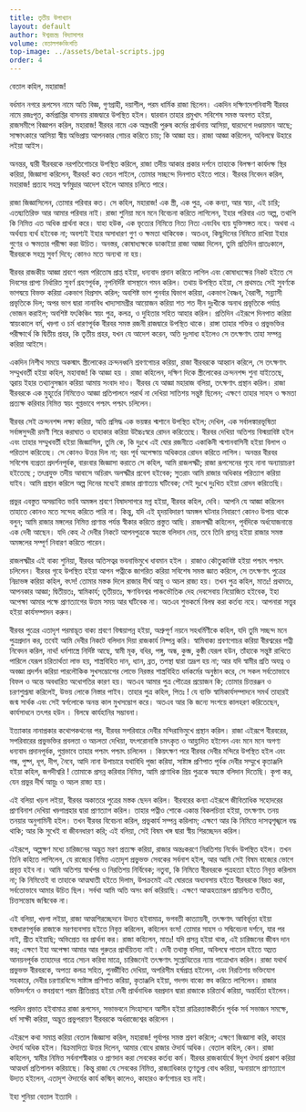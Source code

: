 ```yaml
---
title: তৃতীয় উপাখ্যান
layout: default
author: ঈশ্বরচন্দ্র বিদ্যাসাগর  
volume: বেতালপঞ্চবিংশতি 
top-image: ../assets/betal-scripts.jpg
order: 4
---
```

বেতাল কহিল, মহারাজ! 

বর্ধমান নগরে রূপসেন নামে অতি বিজ্ঞ, গুণগ্রাহী, দয়াশীল, পরম ধার্মিক রাজা ছিলেন। একদিন দক্ষিণদেশনিবাসী বীরবর নামে রজঃপূত, কর্মপ্রাপ্তির বাসনায় রাজদ্বারে উপস্থিত হইল। দ্বারবান তাহার প্রমুখাৎ সবিশেষ সমস্ত অবগত হইয়া, রাজসমীপে বিজ্ঞাপন করিল, মহারাজ! বীরবর নামে এক অস্ত্রধারী পুরুষ কর্মের প্রার্থনায় আসিয়া, দ্বারদেশে দণ্ডায়মান আছে; সাক্ষাৎকারে আসিয়া স্বীয় অভিপ্রায় আপনকার গোচর করিতে চায়; কি আজ্ঞা হয়। রাজা আজ্ঞা করিলেন, অবিলম্বে উহারে লইয়া আইস। 

অনন্তর, দ্বারী বীরবরকে নরপতিগোচরে উপস্থিত করিলে, রাজা তদীয় আকার প্রকার দর্শনে তাহাকে বিলক্ষণ কার্যদক্ষ স্থির করিয়া, জিজ্ঞাসা করিলেন, বীরবর! কত বেতন পাইলে, তোমার সচ্ছন্দে দিনপাত হইতে পারে। বীরবর নিবেদন করিল, মহারাজ! প্রত্যহ সহস্র স্বর্ণমুদ্রার আদেশ হইলে আমার চলিতে পারে। 

রাজা জিজ্ঞাসিলেন, তোমার পরিবার কত। সে কহিল, মহারাজ! এক স্ত্রী, এক পুত্র, এক কন্যা, আর স্বয়ং, এই চারি; এতদ্ব্যতিরিক্ত আর আমার পরিবার নাই। রাজা শুনিয়া মনে মনে বিবেচনা করিতে লাগিলেন, ইহার পরিবার এত অল্প, তথাপি কি নিমিত্ত এত অধিক প্রার্থনা করে। যাহা হউক, এক ভৃত্যের নিমিত্তে নিত্য নিত্য এবংবিধ ব্যয় যুক্তিসঙ্গত নহে। অথবা এ অর্থব্যয় ব্যর্থ হইবেক না; অবশ্যই ইহার অসাধারণ গুণ ও ক্ষমতা থাকিবেক। অতএব, কিছুদিনের নিমিত্তে রাখিয়া ইহার গুণের ও ক্ষমতার পরীক্ষা করা উচিত। অনস্তর, কোষাধ্যক্ষকে ডাকাইয়া রাজা আজ্ঞা দিলেন, তুমি প্রতিদিন প্রাতঃকালে, বীরবরকে সহস্র সুবর্ণ দিবে; কোনও মতে অন্যথা না হয়। 

বীরবর রাজকীয় আজ্ঞা শ্রবণে পরম পরিতোষ প্রাপ্ত হইয়া, ধন্যবাদ প্রদান করিতে লাগিল এবং কোষাধ্যক্ষের নিকট হইতে সে দিবসের প্রাপ্য নির্ধারিত সুবর্ণ গ্রহণপূর্বক, নৃপনির্দিষ্ট বাসস্থানে গমন করিল। তথায় উপস্থিত হইয়া, সে প্রথমতঃ সেই সুবর্ণকে ভাগদ্বয়ে বিভক্ত করিয়া একভাগ বিপ্রসাৎ করিল; অবশিষ্ট ভাগ পুনর্বার দ্বিভাগ করিয়া, একভাগ বৈষ্ণব, বৈরাগী, সন্ন্যাসী প্রভৃতিকে দিল; অপর ভাগ দ্বারা নানাবিধ খাদ্যসামগ্রীর আয়োজন করিয়া শত শত দীন দুঃখীকে অনাথ প্রভৃতিকে পর্যাপ্ত ভোজন করাইল; অবশিষ্ট যৎকিঞ্চিং স্বয়ং পুত্র, কলত্র, ও দুহিতার সহিত আহার করিল। প্রতিদিন এইরূপে দিনপাত করিয়া স্বায়ংকালে বর্ম, খড়্গা ও চর্ম ধারণপূর্বক বীরবর সমস্ত রজনী রাজদ্বারে উপস্থিত থাকে। রাঙ্গা তাহার শক্তির ও প্রভুভক্তির পরীক্ষার্থে কি দ্বিতীয় প্রহর, কি তৃতীয় প্রহর, যখন যে আদেশ করেন, অতি দুঃসাধ্য হইলেও সে তৎক্ষণাৎ তাহা সম্পন্ন করিয়া আইসে।
 
একদিন নিশীথ সময়ে অকস্মাৎ স্ত্রীলোকের ক্রন্দনধ্বনি শ্রবণগোচর করিয়া, রাজা বীরবরকে আহ্বান করিলে, সে তৎক্ষণাৎ সম্মুখবর্তী হইয়া কহিল, মহাবাজ! কি আজ্ঞা হয় । রাজা কহিলেন, দক্ষিণ দিকে স্ত্রীলোকের ক্রন্দনশব্দ শুনা যাইতেছে, ত্বরায় ইহার তথ্যানুসন্ধান করিয়া আমায় সংবাদ দাও। বীরবর যে আজ্ঞা মহারাজ বলিয়া, তৎক্ষণাৎ প্রস্থান করিল। রাজা বীরবরকে এক মুহূর্তের নিমিত্তেও আজ্ঞা প্রতিপালনে পরার্থ না দেখিয়া সাতিশয় সন্তুষ্ট ছিলেন; এক্ষণে তাহার সাহস ও ক্ষমতা প্রত্যক্ষ করিবার নিমিত্ত স্বয়ং গুপ্তভাবে পশ্চাৎ পশ্চাৎ চলিলেন।
 
বীরবর সেই ক্রন্দনশব্দ লক্ষ্য করিয়া, অতি প্রসিদ্ধ এক ভয়ঙ্কর শ্মশানে উপস্থিত হইল; দেখিল, এক সর্বালঙ্কারভূষিতা সর্বাঙ্গসুন্দরী রমণী শিরে করাঘাত ও হাহাকার করিয়া উচ্চৈঃস্বরে রোদন করিতেছে। বীরবর দেখিয়া অতিশয় বিস্ময়াবিষ্ট হইল এবং তাহার সম্মুখবর্তী হইয়া জিজ্ঞাসিল, তুমি কে, কি দুঃখে এই ঘোর রজনীতে একাকিনী শ্মশানবাসিনী হইয়া বিলাপ ও পরিতাপ করিতেছ। সে কোনও উত্তর দিল না; বরং পূর্ব অপেক্ষায় অধিকতর রোদন করিতে লাগিল। অনন্তর বীরবর সবিশেষ ব্যগ্রতা প্রদর্শনপূর্বক, বারংবার জিজ্ঞাসা করাতে সে কহিল, আমি রাজলক্ষ্মী; রাজা রূপসেনের গৃহে নানা অন্যায়াচরণ হইতেছে ; তৎপ্রযুক্ত তদীয় আবাসে অচিরাৎ অলক্ষ্মীর প্রবেশ হইবেক; সুতরাং আমি রাজার অধিকার পরিত্যাগ করিয়া যাইব। আমি প্রস্থান করিলে অল্প দিনের মধ্যেই রাজার প্রাণাত্যয় ঘটিবেক; সেই দুঃখে দুঃখিত হইয়া রোদন করিতেছি।
 
প্রভুর এবস্তুত অসম্ভাবিত ভাবি অমঙ্গল শ্রবণে বিষাদসাগরে মগ্ন হইয়া, বীরবর কহিল, দেবি। আপনি যে আজ্ঞা করিলেন তাহাতে কোনও মতে সন্দেহ করিতে পারি না। কিন্তু, যদি এই হৃদয়বিদারণ অমঙ্গল ঘটনার নিবারণে কোনও উপায় থাকে বলুন; আমি রাজার মঙ্গলের নিমিত্ত প্রাণান্ত পর্যন্ত স্বীকার করিতে প্রস্তুত আছি। রাজলক্ষ্মী কহিলেন, পূর্বদিকে অর্ধযোজনান্তে এক দেবী আছেন। যদি কেহ ঐ দেবীর নিকটে আপনপুত্রকে স্বহস্তে বলিদান দেয়, তবে তিনি প্রসন্ন হইয়া রাজার সমস্ত অমঙ্গলের সম্পূর্ণ নিবারণ করিতে পারেন।
 
রাজলক্ষ্মীর এই বাক্য শুনিয়া, বীরবর অতিসত্বর ভবনাভিমুখে ধাবমান হইল । রাজাও কৌতুকাবিষ্ট হইয়া পশ্চাৎ পশ্চাৎ চলিলেন। বীরবর গৃহে উপস্থিত হইয়া আপন পত্নীকে জাগরিত করিয়া সবিশেষ সমস্ত জ্ঞাত করিলে, সে তৎক্ষণাৎ পুত্রের নিদ্রাভঙ্গ করিয়া কহিল, বৎস! তোমার মস্তক দিলে রাজার দীর্ঘ আয়ু ও অচল রাজ্য হয়। তখন পুত্র কহিল, মাতঃ! প্রথমতঃ, আপনকার আজ্ঞা; দ্বিতীয়তঃ, স্বামিকার্য; তৃতীয়তঃ, ক্ষণবিনশ্বর পাঞ্চভৌতিক দেহ দেবসেবায় নিয়োজিত হইবেক, ইহা অপেক্ষা আমার পক্ষে প্রাণত্যাগের উত্তম সময় আর ঘটিবেক না। অতএব শুভকর্মে বিলম্ব করা কর্তব্য নহে। আপনারা সত্ত্বর হইয়া কার্যসম্পাদন করুন। 

বীরবর পুত্রের এতাদৃশ পরমাদ্ভূত বাক্য শ্রবণে বিস্ময়াপন্ন হইয়া, অশ্রুপূর্ণ নয়নে সহধর্মিণীকে কহিল, যদি তুমি সচ্ছন্দ মনে পুত্রপ্রদান কর, তবেই আমি দেবীর নিকটে বলিদান দিয়া রাজকার্য নিষ্পন্ন করি। স্বামিবাক্য শ্রবণগোচর করিয়া বীরশ্বরের পত্নী নিবেদন করিল, নাথ! ধর্মশাস্ত্রে নির্দিষ্ট আছে, স্বামী মূক, বধির, পঙ্গু, অন্ধ, কুব্জ, কুষ্ঠী যেরূপ হউন, তাঁহাকে সন্তুষ্ট রাখিতে পারিলে যেরূপ চরিতার্থতা লাভ হয়, শাস্ত্রবিহিত দান, ধ্যান, ব্রত, তপস্থা দ্বারা তদ্রূপ হয় না; আর যদি স্বামীর প্রতি অযত্ন ও অবজ্ঞা প্রদর্শন করিয়া পারলৌকিক সুখসম্ভোগের লোভে নিরস্তর শাস্ত্রবিহিত ধর্মকর্মের অনুষ্ঠান করে, সে সকল সর্বতোভাবে বিফল ও অন্তে অবধারিত অধোগতির কারণ হয়। অতএব আমার পুত্র পৌত্রের প্রয়োজন কি; তোমার চিত্তরঞ্জন ও চরণশুশ্রূষা করিলেই, উভয় লোকে নিস্তার পাইব। তাহার পুত্র কহিল, পিতঃ ! যে ব্যক্তি স্বামিকার্যসম্পাদনে সমর্থ তাহারই জন্ম সার্থক এবং সেই স্বর্গলোকে অনন্ত কাল মুখসম্ভোগ করে। অতএব আর কি জন্যে সংশয়ে কালহরণ করিতেছেন, কার্যসাধনে তৎপর হউন । বিলম্বে কার্যহানির সম্ভাবনা।
 
ইত্যাকার নানাপ্রকার কথোপকথনের পর, বীরবর সপরিবারে দেবীর মন্দিরাভিমুখে প্রস্থান করিল। রাজা এইরূপে বীরবরের, সপরিবারের প্রভুভক্তির প্রবলতা ও অচলতা দেখিয়া, যৎপরোনাস্তি চমৎকৃত ও আহ্লাদিত হইলেন এবং মনে মনে অগণ্য ধন্যবাদ প্রদানপূর্বক, গুপ্তভাবে তাহার পশ্চাৎ পশ্চাৎ চলিলেন । কিয়ৎক্ষণ পরে বীরবর দেবীর মন্দিরে উপস্থিত হইল এবং গন্ধ, পুষ্প, ধূপ, দীপ, নৈবে, আদি নানা উপাচারে যথাবিধি পূজা করিযা, সাষ্টাঙ্গ প্রণিপাত পূর্বক দেবীর সম্মুখে কৃতাঞ্জলি হইয়া কহিল, জগদীশ্বরি ! তোমাকে প্রসন্ন করিবার নিমিত্ত, আমি প্রাণাধিক প্রিয় পুত্রকে স্বহস্তে বলিদান দিতেছি। কৃপা কর, যেন প্রভুর দীর্ঘ আয়ুঃ ও অচল রাজ্য হয় ৷ 

এই বলিয়া খড়গ লইয়া, বীরবর অকাতরে পুত্রের মস্তক ছেদন করিল। বীরবরের কন্যা এইরূপে জীবিতাধিক সহোদরের প্রাণবিনাশ দেখিয়া খড়্গাপ্রহার দ্বারা প্রাণত্যাগ করিল। তাহার পত্নীও শোকে একান্ত বিকলচিত্তা হইয়া, তৎক্ষণাৎ তনয় তনয়ার অনুগামিনী হইল। তখন বীরবর বিবেচনা করিল, প্রভুকার্য সম্পন্ন করিলাম; এক্ষণে আর কি নিমিত্তে দাসত্বশৃঙ্খলে বদ্ধ থাকি; আর কি সুখেই বা জীবনধারণ করি; এই বলিয়া, সেই বিষম খঙ্গ দ্বারা স্বীয় শিরচ্ছেদন করিল। 

এইরূপে, অল্পক্ষণ মধ্যে চারিজনের অদ্ভুত মরণ প্রত্যক্ষ করিয়া, রাজার অন্তঃকরণে নিরতিশয় নির্বেদ উপস্থিত হইল। তখন তিনি কহিতে লাগিলেন, যে রাজ্যের নিমিত্ত এতাদৃশ প্রভুভক্ত সেবকের সর্বনাশ হইল, আর আমি সেই বিষম বাজ্যের ভোগে প্রবৃত্ত হইব না। আমি অতিশয় স্বার্থপর ও নিরতিশয় নিৰ্বিবেক; নতুবা, কি নিমিত্তে বীরবরকে পুত্রহত্যা হইতে নিবৃত্ত করিলাম না; কি নিমিত্তেই বা তাহাকে আত্মঘাতী হইতে দিলাম, উপক্রমেই এই ঘোরতর অধ্যবসায় হইতে বীরবরকে বিরত করা, সর্বতোভাবে আমার উচিত ছিল। সর্বথা আমি অতি অসং কর্ম করিয়াছি। এক্ষণে আত্মহত্যারূপ প্রায়শ্চিত্ত ব্যতীত, চিত্তসন্তোষ জন্মিবেক না। 

এই বলিয়া, খড়্গা লইয়া, রাজা আত্মশিরচ্ছেদনে উদ্যত হইবামাত্র, ভগবতী কাত্যায়নী, তৎক্ষণাৎ আবির্ভূতা হইয়া হস্তধারণপূর্বক রাজাকে মরণব্যবসায় হইতে নিবৃত্ত করিলেন, কহিলেন বংস! তোমার সাহস ও সদ্বিবেচনা দর্শনে, যার পর নাই, প্রীত হইয়াছি; অভিপ্রেত বর প্রার্থনা কর। রাজা কহিলেন, মাতঃ! যদি প্রসন্ন হইয়া থাক, এই চারিজনের জীবন দান কর; এক্ষণে ইহা অপেক্ষা আমার আর গুরুতর প্রার্থয়িতব্য নাই। দেবী তথাস্তু বলিয়া, অবিলম্বে পাতাল হইতে অম্লত আনয়নপূর্বক তাহাদের গাত্রে সেচন করিবা মাত্রে, চারিজনেই তৎক্ষণাৎ সুপ্তোত্থিতের ন্যায় গাত্রোখান করিল। রাজা যথার্থ প্রভুভক্ত বীরবরকে, অপত্য কলত্র সহিত, পুনর্জীবিত দেখিয়া, অপরিসীম হর্ষপ্রাপ্ত হইলেন, এবং নিরতিশয় ভক্তিযোগ সহকারে, দেবীর চরণারবিন্দে সাষ্টাঙ্গ প্রণিপাত করিয়া, কৃতাঞ্জলি হইয়া, গদগদ বাক্যে স্তব করিতে লাগিলেন। রাজার ভক্তিদর্শনে ও স্তবশ্রবণে পরম প্রীতিপ্রাপ্ত হইয়া দেবী প্রার্থনাধিক বরপ্রদান দ্বারা রাজাকে চরিতার্থ করিয়া, অন্তর্হিতা হইলেন।
 
পরদিন প্রভাত হইবামাত্র রাজা রূপসেন, সভাভবনে সিংহাসনে আসীন হইয়া রাত্রিরত্তাস্তকীর্তন পূর্বক সর্ব সভাজন সমক্ষে, ধর্ম সাক্ষী করিয়া, অদ্ভুত প্রভুপরায়ণ বীরবরকে অর্ধরাজ্যেশ্বর করিলেন । 

এইরূপে কথা সমাপ্ত করিয়া বেতাল জিজ্ঞাসা করিল, মহারাজ! পূর্বাপর সমস্ত শ্রবণ করিলে; এক্ষণে জিজ্ঞাসা করি, কাহার ঔদার্য অধিক হইল। বিক্রমাদিত্য উত্তর দিলেন, আমার বোধে রাজার ঔদার্য অধিক। বেতাল কহিল, কেন। রাজা কহিলেন, স্বামীর নিমিত্ত সর্বনাশস্বীকার ও প্রাণদান করা সেবকের কর্তব্য কর্ম। বীরবর রাজকার্যার্থে ঈদৃশ ঔদার্য প্রকাশ করিয়া আত্মধর্ম প্রতিপালন করিয়াছে। কিন্তু রাজা যে সেবকের নিমিত্ত, রাজ্যাধিকার তৃণতুল্য বোধ করিয়া, অনায়াসে প্রাণত্যাগে উদ্যত হইলেন, এতাদৃশ ঔদার্যের কার্য কস্মিন্ কালেও, কাহারও কর্ণগোচর হয় নাই। 

ইহা শুনিয়া বেতাল ইত্যাদি । 

